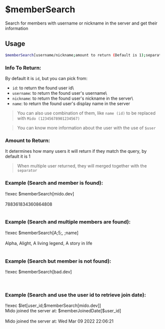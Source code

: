 # $memberSearch

Search for members with username or nickname in the server and get their information

## Usage

```bash
$memberSearch[username/nickname;amount to return (Default is 1);separator (Default is ,);info to return (Default is id)]
```

### Info To Return:
By default it is `id`, but you can pick from:

* `id`: to return the found user id\
* `username`: to return the found user's username\
* `nickname`: to return the found user's nickname in the server\
* `name`: to return the found user's display name in the server
> You can also use combination of them, like `name (id)` to be replaced with `Mido (12345678901234567)`

> You can know more information about the user with the use of `$user`

### Amount to Return:
It determines how many users it will return if they match the query, by default it is 1
> When multiple user returned, they will merged together with the `separator`

### Example (Search and member is found):
<discord-messages>
          <discord-message :bot="false" role-color="#ffcc9a" author="Member">
        !!exec $memberSearch[mido.dev]<br><br>
          </discord-message>
          <discord-message :bot="true" role-color="#0099ff" author="Custom Command" avatar="https://media.discordapp.net/avatars/725721249652670555/781224f90c3b841ba5b40678e032f74a.webp">
        788361834360864808<br><br>
        </discord-message>
</discord-messages>

### Example (Search and multiple members are found):
<discord-messages>
          <discord-message :bot="false" role-color="#ffcc9a" author="Member">
        !!exec $memberSearch[A;5;, ;name]<br><br>
          </discord-message>
          <discord-message :bot="true" role-color="#0099ff" author="Custom Command" avatar="https://media.discordapp.net/avatars/725721249652670555/781224f90c3b841ba5b40678e032f74a.webp">
        Alpha, Alight, A living legend, A story in life<br><br>
        </discord-message>
</discord-messages>

### Example (Search but member is not found):
<discord-messages>
          <discord-message :bot="false" role-color="#ffcc9a" author="Member">
        !!exec $memberSearch[bad.dev]<br><br>
          </discord-message>
          <discord-message :bot="true" role-color="#0099ff" author="Custom Command" avatar="https://media.discordapp.net/avatars/725721249652670555/781224f90c3b841ba5b40678e032f74a.webp">
        <br>
        </discord-message>
</discord-messages>

### Example (Search and use the user id to retrieve join date):
<discord-messages>
          <discord-message :bot="false" role-color="#ffcc9a" author="Member">
        !!exec $let[user_id;$memberSearch[mido.dev]]<br>Mido joined the server at: $memberJoinedDate[$user_id]<br><br>
          </discord-message>
          <discord-message :bot="true" role-color="#0099ff" author="Custom Command" avatar="https://media.discordapp.net/avatars/725721249652670555/781224f90c3b841ba5b40678e032f74a.webp">
        Mido joined the server at: Wed Mar 09 2022 22:06:21
        </discord-message>
</discord-messages>